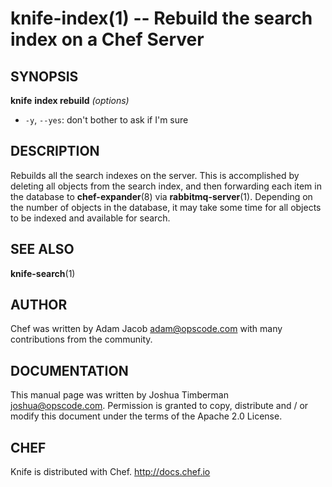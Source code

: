 knife-index(1) -- Rebuild the search index on a Chef Server
========================================

## SYNOPSIS

__knife__ __index rebuild__ _(options)_

  * `-y`, `--yes`:
    don't bother to ask if I'm sure

## DESCRIPTION
Rebuilds all the search indexes on the server. This is accomplished by
deleting all objects from the search index, and then forwarding each
item in the database to __chef-expander__(8) via __rabbitmq-server__(1).
Depending on the number of objects in the database, it may take some
time for all objects to be indexed and available for search.

## SEE ALSO
   __knife-search__(1)

## AUTHOR
   Chef was written by Adam Jacob <adam@opscode.com> with many contributions from the community.

## DOCUMENTATION
   This manual page was written by Joshua Timberman <joshua@opscode.com>.
   Permission is granted to copy, distribute and / or modify this document under the terms of the Apache 2.0 License.

## CHEF
   Knife is distributed with Chef. <http://docs.chef.io>

